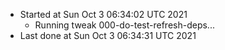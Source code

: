   - Started at Sun Oct  3 06:34:02 UTC 2021
    - Running tweak 000-do-test-refresh-deps...
  - Last done at Sun Oct  3 06:34:31 UTC 2021
